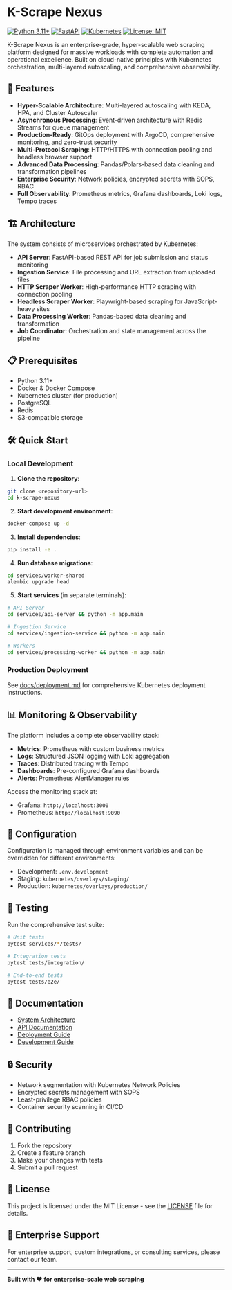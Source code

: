# K-Scrape Nexus

[![Python 3.11+](https://img.shields.io/badge/python-3.11+-blue.svg)](https://www.python.org/downloads/)
[![FastAPI](https://img.shields.io/badge/FastAPI-0.104+-green.svg)](https://fastapi.tiangolo.com/)
[![Kubernetes](https://img.shields.io/badge/Kubernetes-1.25+-blue.svg)](https://kubernetes.io/)
[![License: MIT](https://img.shields.io/badge/License-MIT-yellow.svg)](https://opensource.org/licenses/MIT)

K-Scrape Nexus is an enterprise-grade, hyper-scalable web scraping platform designed for massive workloads with complete automation and operational excellence. Built on cloud-native principles with Kubernetes orchestration, multi-layered autoscaling, and comprehensive observability.

## 🚀 Features

- **Hyper-Scalable Architecture**: Multi-layered autoscaling with KEDA, HPA, and Cluster Autoscaler
- **Asynchronous Processing**: Event-driven architecture with Redis Streams for queue management
- **Production-Ready**: GitOps deployment with ArgoCD, comprehensive monitoring, and zero-trust security
- **Multi-Protocol Scraping**: HTTP/HTTPS with connection pooling and headless browser support
- **Advanced Data Processing**: Pandas/Polars-based data cleaning and transformation pipelines
- **Enterprise Security**: Network policies, encrypted secrets with SOPS, RBAC
- **Full Observability**: Prometheus metrics, Grafana dashboards, Loki logs, Tempo traces

## 🏗️ Architecture

The system consists of microservices orchestrated by Kubernetes:

- **API Server**: FastAPI-based REST API for job submission and status monitoring
- **Ingestion Service**: File processing and URL extraction from uploaded files
- **HTTP Scraper Worker**: High-performance HTTP scraping with connection pooling
- **Headless Scraper Worker**: Playwright-based scraping for JavaScript-heavy sites
- **Data Processing Worker**: Pandas-based data cleaning and transformation
- **Job Coordinator**: Orchestration and state management across the pipeline

## 📋 Prerequisites

- Python 3.11+
- Docker & Docker Compose
- Kubernetes cluster (for production)
- PostgreSQL
- Redis
- S3-compatible storage

## 🛠️ Quick Start

### Local Development

1. **Clone the repository**:
```bash
git clone <repository-url>
cd k-scrape-nexus
```

2. **Start development environment**:
```bash
docker-compose up -d
```

3. **Install dependencies**:
```bash
pip install -e .
```

4. **Run database migrations**:
```bash
cd services/worker-shared
alembic upgrade head
```

5. **Start services** (in separate terminals):
```bash
# API Server
cd services/api-server && python -m app.main

# Ingestion Service
cd services/ingestion-service && python -m app.main

# Workers
cd services/processing-worker && python -m app.main
```

### Production Deployment

See [docs/deployment.md](docs/deployment.md) for comprehensive Kubernetes deployment instructions.

## 📊 Monitoring & Observability

The platform includes a complete observability stack:

- **Metrics**: Prometheus with custom business metrics
- **Logs**: Structured JSON logging with Loki aggregation
- **Traces**: Distributed tracing with Tempo
- **Dashboards**: Pre-configured Grafana dashboards
- **Alerts**: Prometheus AlertManager rules

Access the monitoring stack at:
- Grafana: `http://localhost:3000`
- Prometheus: `http://localhost:9090`

## 🔧 Configuration

Configuration is managed through environment variables and can be overridden for different environments:

- Development: `.env.development`
- Staging: `kubernetes/overlays/staging/`
- Production: `kubernetes/overlays/production/`

## 🧪 Testing

Run the comprehensive test suite:

```bash
# Unit tests
pytest services/*/tests/

# Integration tests
pytest tests/integration/

# End-to-end tests
pytest tests/e2e/
```

## 📖 Documentation

- [System Architecture](docs/product_design.md)
- [API Documentation](docs/api/)
- [Deployment Guide](docs/deployment/)
- [Development Guide](docs/development/)

## 🔒 Security

- Network segmentation with Kubernetes Network Policies
- Encrypted secrets management with SOPS
- Least-privilege RBAC policies
- Container security scanning in CI/CD

## 🤝 Contributing

1. Fork the repository
2. Create a feature branch
3. Make your changes with tests
4. Submit a pull request

## 📄 License

This project is licensed under the MIT License - see the [LICENSE](LICENSE) file for details.

## 🏢 Enterprise Support

For enterprise support, custom integrations, or consulting services, please contact our team.

---

**Built with ❤️ for enterprise-scale web scraping**